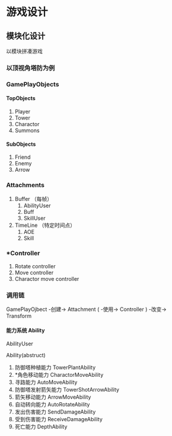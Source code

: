 # 游戏设计

## 模块化设计

以模块拼凑游戏

### 以顶视角塔防为例

### GamePlayObjects

#### TopObjects

1. Player
2. Tower
3. Charactor
4. Summons

#### SubObjects

1. Friend
2. Enemy
3. Arrow

### Attachments

1. Buffer （每帧）
   1. AbilityUser
   2. Buff
   3. SkillUser
2. TimeLine （特定时间点）
   1. AOE
   2. Skill

### *Controller

1. Rotate controller
2. Move controller
3. Charactor move controller

### 调用链

GamePlayOjbect -创建-> Attachment ( -使用-> Controller ) -改变-> Transform

#### 能力系统 Ability

AbilityUser

Ability(abstruct)

1. 防御塔种植能力 TowerPlantAbility
2. *角色移动能力 CharactorMoveAbility
3. 寻路能力 AutoMoveAbility
4. 防御塔发射箭矢能力 TowerShotArrowAbility
5. 箭矢移动能力 ArrowMoveAbility
6. 自动转向能力 AutoRotateAbility
7. 发出伤害能力 SendDamageAbility
8. 受到伤害能力 ReceiveDamageAbility
9. 死亡能力 DepthAbility
